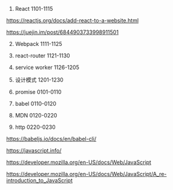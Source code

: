 1. React 1101-1115

https://reactjs.org/docs/add-react-to-a-website.html

https://juejin.im/post/6844903733998911501

2. Webpack 1111-1125

3. react-router 1121-1130

4. service worker 1126-1205

5. 设计模式 1201-1230

6. promise 0101-0110

7. babel 0110-0120

8. MDN 0120-0220

9. http 0220-0230

https://babeljs.io/docs/en/babel-cli/

https://javascript.info/

https://developer.mozilla.org/en-US/docs/Web/JavaScript

https://developer.mozilla.org/en-US/docs/Web/JavaScript/A_re-introduction_to_JavaScript
